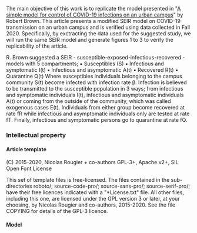 The main objective of this work is to replicate the model presented in "[A simple model for control of COVID-19 infections on an urban campus][article]" by Robert Brown. This article presents a modified SEIR model on COVID-19 transmission on an urban campus and is verified using data collected in Fall 2020. Specifically, by exctracting the data used for the suggested study, we will run the same SEIR model and generate figures 1 to 3 to verify the replicability of the article.

[article]: https://...

R. Brown suggested a SEIR - susceptible-exposed-infectious-recovered - models with 5 compartments;
▪	Susceptibles (S)
▪	Infectious and symptomatic I(t)
▪	Infectious and asymptomatic A(t)
▪	Recovered R(t)
▪	Quarantine Q(t)
Where susceptibles individuals belonging to the campus community S(t) become infected with infection rate β. Infection is believed to be transmitted to the susceptible population in 3 ways; from infectious and symptomatic individuals I(t), infectious and asymptomatic individuals A(t) or coming from the outside of the community, which was called exogenous cases E(t). Individuals from either group become recovered at rate fR while infectious and asymptomatic individuals only are tested at rate fT. Finally, infectious and symptomatic persons go to quarantine at rate fQ. 

### Intellectual property

#### Article template

(C) 2015-2020, Nicolas Rougier + co-authors GPL-3+, Apache v2+, SIL Open Font License

This set of template files is free-licensed. The files contained in
the sub-directories roboto/; source-code-pro/; source-sans-pro/;
source-serif-pro/; have their free licences indicated with a
"*License.txt" file. All other files, including this one, are licensed
under the GPL version 3 or later, at your choosing, by Nicolas Rougier
and co-authors, 2015-2020. See the file COPYING for details of the
GPL-3 licence.

#### Model

